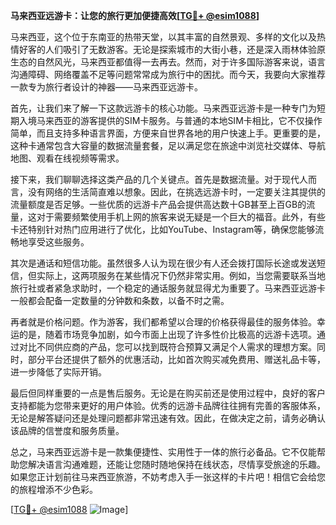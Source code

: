 **马来西亚远游卡：让您的旅行更加便捷高效[[TG💪+ @esim1088](https://t.me/s/esim1088)]**

马来西亚，这个位于东南亚的热带天堂，以其丰富的自然景观、多样的文化以及热情好客的人们吸引了无数游客。无论是探索城市的大街小巷，还是深入雨林体验原生态的自然风光，马来西亚都值得一去再去。然而，对于许多国际游客来说，语言沟通障碍、网络覆盖不足等问题常常成为旅行中的困扰。而今天，我要向大家推荐一款专为旅行者设计的神器——马来西亚远游卡。

首先，让我们来了解一下这款远游卡的核心功能。马来西亚远游卡是一种专门为短期入境马来西亚的游客提供的SIM卡服务。与普通的本地SIM卡相比，它不仅操作简单，而且支持多种语言界面，方便来自世界各地的用户快速上手。更重要的是，这种卡通常包含大容量的数据流量套餐，足以满足您在旅途中浏览社交媒体、导航地图、观看在线视频等需求。

接下来，我们聊聊选择这类产品的几个关键点。首先是数据流量。对于现代人而言，没有网络的生活简直难以想象。因此，在挑选远游卡时，一定要关注其提供的流量额度是否足够。一些优质的远游卡产品会提供高达数十GB甚至上百GB的流量，这对于需要频繁使用手机上网的旅客来说无疑是一个巨大的福音。此外，有些卡还特别针对热门应用进行了优化，比如YouTube、Instagram等，确保您能够流畅地享受这些服务。

其次是通话和短信功能。虽然很多人认为现在很少有人还会拨打国际长途或发送短信，但实际上，这两项服务在某些情况下仍然非常实用。例如，当您需要联系当地旅行社或者紧急求助时，一个稳定的通话服务就显得尤为重要了。马来西亚远游卡一般都会配备一定数量的分钟数和条数，以备不时之需。

再者就是价格问题。作为游客，我们都希望以合理的价格获得最佳的服务体验。幸运的是，随着市场竞争加剧，如今市面上出现了许多性价比极高的远游卡选项。通过对比不同供应商的产品，您可以找到既符合预算又满足个人需求的理想方案。同时，部分平台还提供了额外的优惠活动，比如首次购买减免费用、赠送礼品卡等，进一步降低了实际开销。

最后但同样重要的一点是售后服务。无论是在购买前还是使用过程中，良好的客户支持都能为您带来更好的用户体验。优秀的远游卡品牌往往拥有完善的客服体系，无论是解答疑问还是处理问题都非常迅速有效。因此，在做决定之前，请务必确认该品牌的信誉度和服务质量。

总之，马来西亚远游卡是一款集便捷性、实用性于一体的旅行必备品。它不仅能帮助您解决语言沟通难题，还能让您随时随地保持在线状态，尽情享受旅途的乐趣。如果您正计划前往马来西亚旅游，不妨考虑入手一张这样的卡片吧！相信它会给您的旅程增添不少色彩。

[[TG💪+ @esim1088](https://t.me/s/esim1088) ![Image](https://i.postimg.cc/4NQfJmqS/Snipaste-2025-05-13-00-14-12.png)]